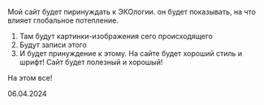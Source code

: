Мой сайт будет пиринуждать к ЭКОлогии.
он будет показывать, на что влияет глобальное потепление.
1. Там будут картинки-изображения сего происходящего
2. Будут записи этого
3. И будет принуждение к этому.
На сайте будет хороший стиль и шрифт!
Сайт будет полезный и хорошый!

На этом все!

06.04.2024
